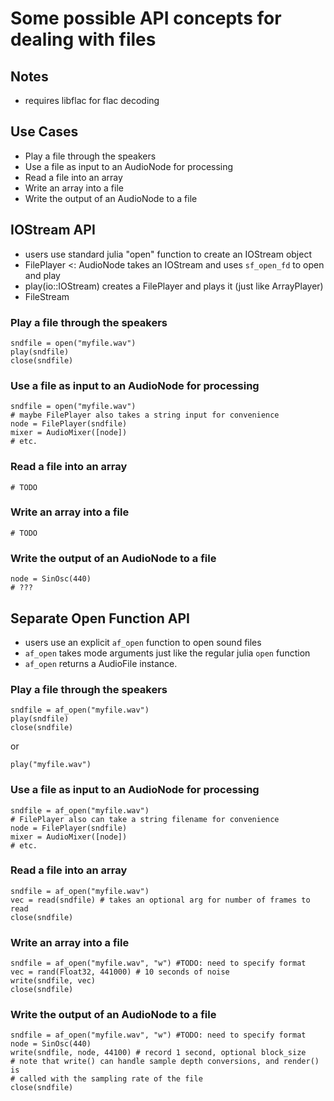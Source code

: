 Some possible API concepts for dealing with files
=================================================

Notes
-----

* requires libflac for flac decoding

Use Cases
---------

* Play a file through the speakers
* Use a file as input to an AudioNode for processing
* Read a file into an array
* Write an array into a file
* Write the output of an AudioNode to a file


IOStream API
------------

* users use standard julia "open" function to create an IOStream object
* FilePlayer <: AudioNode takes an IOStream and uses `sf_open_fd` to open and
  play
* play(io::IOStream) creates a FilePlayer and plays it (just like ArrayPlayer)
* FileStream 

### Play a file through the speakers

    sndfile = open("myfile.wav")
    play(sndfile)
    close(sndfile)

### Use a file as input to an AudioNode for processing

    sndfile = open("myfile.wav")
    # maybe FilePlayer also takes a string input for convenience
    node = FilePlayer(sndfile)
    mixer = AudioMixer([node])
    # etc.

### Read a file into an array

    # TODO

###  Write an array into a file

    # TODO

###  Write the output of an AudioNode to a file

    node = SinOsc(440)
    # ???

Separate Open Function API
--------------------------

* users use an explicit `af_open` function to open sound files
* `af_open` takes mode arguments just like the regular julia `open` function
* `af_open` returns a AudioFile instance.

### Play a file through the speakers

    sndfile = af_open("myfile.wav")
    play(sndfile)
    close(sndfile)

or

    play("myfile.wav")

### Use a file as input to an AudioNode for processing

    sndfile = af_open("myfile.wav")
    # FilePlayer also can take a string filename for convenience
    node = FilePlayer(sndfile)
    mixer = AudioMixer([node])
    # etc.

### Read a file into an array

    sndfile = af_open("myfile.wav")
    vec = read(sndfile) # takes an optional arg for number of frames to read
    close(sndfile)

###  Write an array into a file

    sndfile = af_open("myfile.wav", "w") #TODO: need to specify format
    vec = rand(Float32, 441000) # 10 seconds of noise
    write(sndfile, vec)
    close(sndfile)

###  Write the output of an AudioNode to a file

    sndfile = af_open("myfile.wav", "w") #TODO: need to specify format
    node = SinOsc(440)
    write(sndfile, node, 44100) # record 1 second, optional block_size
    # note that write() can handle sample depth conversions, and render() is
    # called with the sampling rate of the file
    close(sndfile)


